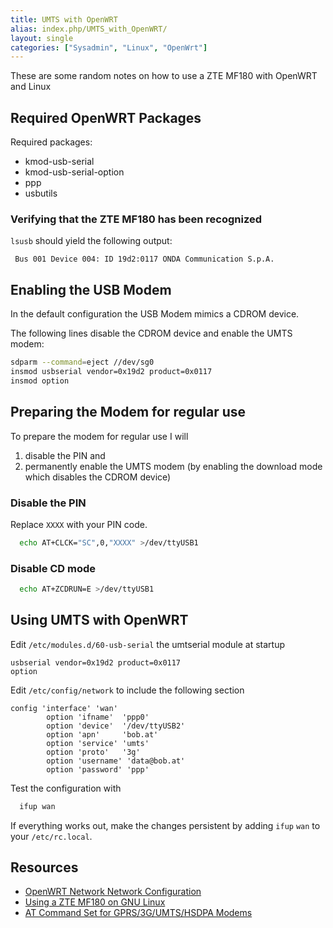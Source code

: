 ```yaml
---
title: UMTS with OpenWRT
alias: index.php/UMTS_with_OpenWRT/
layout: single
categories: ["Sysadmin", "Linux", "OpenWrt"]
---
```


These are some random notes on how to use a ZTE MF180 with OpenWRT and
Linux

Required OpenWRT Packages
-------------------------

Required packages:

-   kmod-usb-serial
-   kmod-usb-serial-option
-   ppp
-   usbutils

### Verifying that the ZTE MF180 has been recognized

`lsusb` should yield the following output:

` Bus 001 Device 004: ID 19d2:0117 ONDA Communication S.p.A.`

Enabling the USB Modem
----------------------

In the default configuration the USB Modem mimics a CDROM device.

The following lines disable the CDROM device and enable the UMTS modem:

``` bash
sdparm --command=eject //dev/sg0
insmod usbserial vendor=0x19d2 product=0x0117
insmod option
```

Preparing the Modem for regular use
-----------------------------------

To prepare the modem for regular use I will

1.  disable the PIN and
2.  permanently enable the UMTS modem (by enabling the download mode
    which disables the CDROM device)

### Disable the PIN

Replace `XXXX` with your PIN code.

``` bash
  echo AT+CLCK="SC",0,"XXXX" >/dev/ttyUSB1
```

### Disable CD mode

``` bash
  echo AT+ZCDRUN=E >/dev/ttyUSB1
```

Using UMTS with OpenWRT
-----------------------

Edit `/etc/modules.d/60-usb-serial` the umtserial module at startup

``` text
usbserial vendor=0x19d2 product=0x0117
option
```

Edit `/etc/config/network` to include the following section

``` text
config 'interface' 'wan'
        option 'ifname'  'ppp0'
        option 'device'  '/dev/ttyUSB2'
        option 'apn'     'bob.at'
        option 'service' 'umts'
        option 'proto'   '3g'
        option 'username' 'data@bob.at'
        option 'password' 'ppp'
```

Test the configuration with

``` bash
  ifup wan
```

If everything works out, make the changes persistent by adding `ifup`
`wan` to your `/etc/rc.local`.

Resources
---------

-   [OpenWRT Network Network
    Configuration](http://wiki.openwrt.org/doc/uci/network#protocol.3g.ppp.over.ev-do.cdma.umts.or.grps)
-   [Using a ZTE MF180 on GNU
    Linux](http://christian.amsuess.com/tutorials/zte_mf180/)
-   [AT Command Set for GPRS/3G/UMTS/HSDPA
    Modems](http://www.expertcore.org/viewtopic.php?t=1274)

